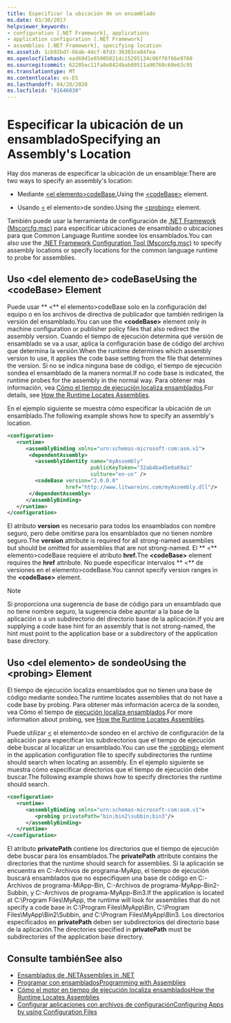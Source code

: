 ```yaml
---
title: Especificar la ubicación de un ensamblado
ms.date: 03/30/2017
helpviewer_keywords:
- configuration [.NET Framework], applications
- application configuration [.NET Framework]
- assemblies [.NET Framework], specifying location
ms.assetid: 1cb92bd7-6bab-44cf-8fd3-36303ce84fea
ms.openlocfilehash: ead69d1e850050214c15295134c06ff6f66e9760
ms.sourcegitcommit: 62285ec11fa8e8424bab00511a90760c60e63c95
ms.translationtype: MT
ms.contentlocale: es-ES
ms.lasthandoff: 04/20/2020
ms.locfileid: "81646030"
---
```

# <a name="specifying-an-assemblys-location"></a><span data-ttu-id="36b9b-102">Especificar la ubicación de un ensamblado</span><span class="sxs-lookup"><span data-stu-id="36b9b-102">Specifying an Assembly's Location</span></span>
<span data-ttu-id="36b9b-103">Hay dos maneras de especificar la ubicación de un ensamblaje:</span><span class="sxs-lookup"><span data-stu-id="36b9b-103">There are two ways to specify an assembly's location:</span></span>  
  
- <span data-ttu-id="36b9b-104">Mediante [ \<el elemento>codeBase.](./file-schema/runtime/codebase-element.md)</span><span class="sxs-lookup"><span data-stu-id="36b9b-104">Using the [\<codeBase>](./file-schema/runtime/codebase-element.md) element.</span></span>  
  
- <span data-ttu-id="36b9b-105">Usando [ \<](./file-schema/runtime/probing-element.md) el elemento>de sondeo.</span><span class="sxs-lookup"><span data-stu-id="36b9b-105">Using the [\<probing>](./file-schema/runtime/probing-element.md) element.</span></span>  
  
 <span data-ttu-id="36b9b-106">También puede usar la herramienta de configuración de [.NET Framework (Mscorcfg.msc)](https://docs.microsoft.com/previous-versions/dotnet/netframework-4.0/2bc0cxhc(v=vs.100)) para especificar ubicaciones de ensamblado o ubicaciones para que Common Language Runtime sondee los ensamblados.</span><span class="sxs-lookup"><span data-stu-id="36b9b-106">You can also use the [.NET Framework Configuration Tool (Mscorcfg.msc)](https://docs.microsoft.com/previous-versions/dotnet/netframework-4.0/2bc0cxhc(v=vs.100)) to specify assembly locations or specify locations for the common language runtime to probe for assemblies.</span></span>  
  
## <a name="using-the-codebase-element"></a><span data-ttu-id="36b9b-107">Uso \<del elemento de> codeBase</span><span class="sxs-lookup"><span data-stu-id="36b9b-107">Using the \<codeBase> Element</span></span>  
 <span data-ttu-id="36b9b-108">Puede usar \*\* \<\*\* el elemento>codeBase solo en la configuración del equipo o en los archivos de directiva de publicador que también redirigen la versión del ensamblado.</span><span class="sxs-lookup"><span data-stu-id="36b9b-108">You can use the **\<codeBase>** element only in machine configuration or publisher policy files that also redirect the assembly version.</span></span> <span data-ttu-id="36b9b-109">Cuando el tiempo de ejecución determina qué versión de ensamblado se va a usar, aplica la configuración base de código del archivo que determina la versión.</span><span class="sxs-lookup"><span data-stu-id="36b9b-109">When the runtime determines which assembly version to use, it applies the code base setting from the file that determines the version.</span></span> <span data-ttu-id="36b9b-110">Si no se indica ninguna base de código, el tiempo de ejecución sondea el ensamblado de la manera normal.</span><span class="sxs-lookup"><span data-stu-id="36b9b-110">If no code base is indicated, the runtime probes for the assembly in the normal way.</span></span> <span data-ttu-id="36b9b-111">Para obtener más información, vea [Cómo el tiempo de ejecución localiza ensamblados](../deployment/how-the-runtime-locates-assemblies.md).</span><span class="sxs-lookup"><span data-stu-id="36b9b-111">For details, see [How the Runtime Locates Assemblies](../deployment/how-the-runtime-locates-assemblies.md).</span></span>  
  
 <span data-ttu-id="36b9b-112">En el ejemplo siguiente se muestra cómo especificar la ubicación de un ensamblado.</span><span class="sxs-lookup"><span data-stu-id="36b9b-112">The following example shows how to specify an assembly's location.</span></span>  
  
```xml  
<configuration>  
   <runtime>  
      <assemblyBinding xmlns="urn:schemas-microsoft-com:asm.v1">  
       <dependentAssembly>  
         <assemblyIdentity name="myAssembly"  
                           publicKeyToken="32ab4ba45e0a69a1"  
                           culture="en-us" />  
         <codeBase version="2.0.0.0"  
                   href="http://www.litwareinc.com/myAssembly.dll"/>  
       </dependentAssembly>  
      </assemblyBinding>  
   </runtime>  
</configuration>  
```  
  
 <span data-ttu-id="36b9b-113">El atributo **version** es necesario para todos los ensamblados con nombre seguro, pero debe omitirse para los ensamblados que no tienen nombre seguro.</span><span class="sxs-lookup"><span data-stu-id="36b9b-113">The **version** attribute is required for all strong-named assemblies but should be omitted for assemblies that are not strong-named.</span></span> <span data-ttu-id="36b9b-114">El \*\* \<\*\* elemento>codeBase requiere el atributo **href.**</span><span class="sxs-lookup"><span data-stu-id="36b9b-114">The **\<codeBase>** element requires the **href** attribute.</span></span> <span data-ttu-id="36b9b-115">No puede especificar intervalos \*\* \<\*\* de versiones en el elemento>codeBase.</span><span class="sxs-lookup"><span data-stu-id="36b9b-115">You cannot specify version ranges in the **\<codeBase>** element.</span></span>  
  
> [!NOTE]
> <span data-ttu-id="36b9b-116">Si proporciona una sugerencia de base de código para un ensamblado que no tiene nombre seguro, la sugerencia debe apuntar a la base de la aplicación o a un subdirectorio del directorio base de la aplicación.</span><span class="sxs-lookup"><span data-stu-id="36b9b-116">If you are supplying a code base hint for an assembly that is not strong-named, the hint must point to the application base or a subdirectory of the application base directory.</span></span>  
  
## <a name="using-the-probing-element"></a><span data-ttu-id="36b9b-117">Uso \<del elemento> de sondeo</span><span class="sxs-lookup"><span data-stu-id="36b9b-117">Using the \<probing> Element</span></span>  
 <span data-ttu-id="36b9b-118">El tiempo de ejecución localiza ensamblados que no tienen una base de código mediante sondeo.</span><span class="sxs-lookup"><span data-stu-id="36b9b-118">The runtime locates assemblies that do not have a code base by probing.</span></span> <span data-ttu-id="36b9b-119">Para obtener más información acerca de la sondeo, vea Cómo el tiempo de [ejecución localiza ensamblados](../deployment/how-the-runtime-locates-assemblies.md).</span><span class="sxs-lookup"><span data-stu-id="36b9b-119">For more information about probing, see [How the Runtime Locates Assemblies](../deployment/how-the-runtime-locates-assemblies.md).</span></span>  
  
 <span data-ttu-id="36b9b-120">Puede utilizar [ \<](./file-schema/runtime/probing-element.md) el elemento>de sondeo en el archivo de configuración de la aplicación para especificar los subdirectorios que el tiempo de ejecución debe buscar al localizar un ensamblado.</span><span class="sxs-lookup"><span data-stu-id="36b9b-120">You can use the [\<probing>](./file-schema/runtime/probing-element.md) element in the application configuration file to specify subdirectories the runtime should search when locating an assembly.</span></span> <span data-ttu-id="36b9b-121">En el ejemplo siguiente se muestra cómo especificar directorios que el tiempo de ejecución debe buscar.</span><span class="sxs-lookup"><span data-stu-id="36b9b-121">The following example shows how to specify directories the runtime should search.</span></span>  
  
```xml  
<configuration>  
   <runtime>  
      <assemblyBinding xmlns="urn:schemas-microsoft-com:asm.v1">  
         <probing privatePath="bin;bin2\subbin;bin3"/>  
      </assemblyBinding>  
   </runtime>  
</configuration>  
```  
  
 <span data-ttu-id="36b9b-122">El atributo **privatePath** contiene los directorios que el tiempo de ejecución debe buscar para los ensamblados.</span><span class="sxs-lookup"><span data-stu-id="36b9b-122">The **privatePath** attribute contains the directories that the runtime should search for assemblies.</span></span> <span data-ttu-id="36b9b-123">Si la aplicación se encuentra en C:-Archivos de programa-MyApp, el tiempo de ejecución buscará ensamblados que no especifiquen una base de código en C:-Archivos de programa-MiApp-Bin, C:-Archivos de programa-MyApp-Bin2-Subbin, y C:-Archivos de programa-MyApp-Bin3.</span><span class="sxs-lookup"><span data-stu-id="36b9b-123">If the application is located at C:\Program Files\MyApp, the runtime will look for assemblies that do not specify a code base in C:\Program Files\MyApp\Bin, C:\Program Files\MyApp\Bin2\Subbin, and C:\Program Files\MyApp\Bin3.</span></span> <span data-ttu-id="36b9b-124">Los directorios especificados en **privatePath** deben ser subdirectorios del directorio base de la aplicación.</span><span class="sxs-lookup"><span data-stu-id="36b9b-124">The directories specified in **privatePath** must be subdirectories of the application base directory.</span></span>  
  
## <a name="see-also"></a><span data-ttu-id="36b9b-125">Consulte también</span><span class="sxs-lookup"><span data-stu-id="36b9b-125">See also</span></span>

- [<span data-ttu-id="36b9b-126">Ensamblados de .NET</span><span class="sxs-lookup"><span data-stu-id="36b9b-126">Assemblies in .NET</span></span>](../../standard/assembly/index.md)
- [<span data-ttu-id="36b9b-127">Programar con ensamblados</span><span class="sxs-lookup"><span data-stu-id="36b9b-127">Programming with Assemblies</span></span>](../../standard/assembly/index.md)
- [<span data-ttu-id="36b9b-128">Cómo el motor en tiempo de ejecución localiza ensamblados</span><span class="sxs-lookup"><span data-stu-id="36b9b-128">How the Runtime Locates Assemblies</span></span>](../deployment/how-the-runtime-locates-assemblies.md)
- [<span data-ttu-id="36b9b-129">Configurar aplicaciones con archivos de configuración</span><span class="sxs-lookup"><span data-stu-id="36b9b-129">Configuring Apps by using Configuration Files</span></span>](index.md)
